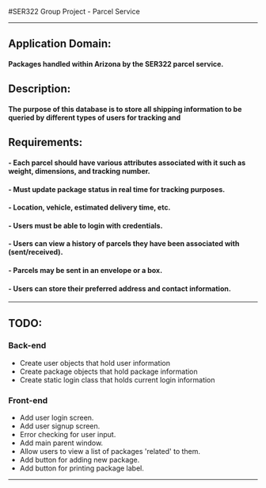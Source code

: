 #SER322 Group Project - Parcel Service

---

## Application Domain: 

#### Packages handled within Arizona by the SER322 parcel service.

## Description:
#### The purpose of this database is to store all shipping information to be queried by different types of users for tracking and

## Requirements:
#### - Each parcel should have various attributes associated with it such as weight, dimensions, and tracking number.
#### - Must update package status in real time for tracking purposes.
#### - Location, vehicle, estimated delivery time, etc.
#### - Users must be able to login with credentials.
#### - Users can view a history of parcels they have been associated with (sent/received).
#### - Parcels may be sent in an envelope or a box.
#### - Users can store their preferred address and contact information.

---
## TODO:

### Back-end


- Create user objects that hold user information
- Create package objects that hold package information
- Create static login class that holds current login information



### Front-end

- Add user login screen.
- Add user signup screen.
- Error checking for user input.
- Add main parent window.
- Allow users to view a list of packages 'related' to them.
- Add button for adding new package.
- Add button for printing package label.

---
